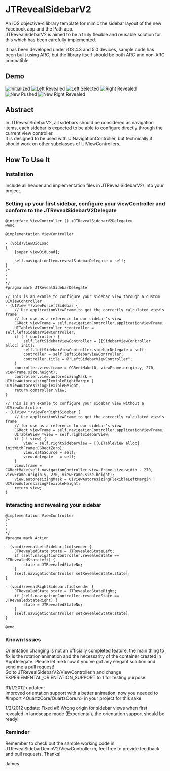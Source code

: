 JTRevealSidebarV2
===============

An iOS objective-c library template for mimic the sidebar layout of the new Facebook app and the Path app.  
JTRevealSidebarV2 is aimed to be a truly flexible and reusable solution for this which has been carefully implemented.  

It has been developed under iOS 4.3 and 5.0 devices, sample code has been built using ARC, but the library itself should be both ARC and non-ARC compatible.

Demo
----
![Initialized](https://github.com/mystcolor/JTRevealSidebarDemo/raw/JTRevealSidebarV2/demo1.png)
![Left Revealed](https://github.com/mystcolor/JTRevealSidebarDemo/raw/JTRevealSidebarV2/demo2.png)
![Left Selected](https://github.com/mystcolor/JTRevealSidebarDemo/raw/JTRevealSidebarV2/demo3.png)
![Right Revealed](https://github.com/mystcolor/JTRevealSidebarDemo/raw/JTRevealSidebarV2/demo4.png)
![New Pushed](https://github.com/mystcolor/JTRevealSidebarDemo/raw/JTRevealSidebarV2/demo5.png)
![New Right Revealed](https://github.com/mystcolor/JTRevealSidebarDemo/raw/JTRevealSidebarV2/demo6.png)

Abstract
--------

In JTRevealSidebarV2, all sidebars should be considered as navigation items, each sidebar is expected to be able to configure directly through the current view controller.  
It is designed to be used with UINavigationController, but technically it should work on other subclasses of UIViewControllers.

How To Use It
-------------

### Installation

Include all header and implementation files in JTRevealSidebarV2/ into your project. 

### Setting up your first sidebar, configure your viewController and conform to the JTRevealSidebarV2Delegate

    @interface ViewController () <JTRevealSidebarV2Delegate>
    @end

    @implementation ViewController

    - (void)viewDidLoad
    {
        [super viewDidLoad];

        self.navigationItem.revealSidebarDelegate = self;
    }
    /*
    :
    :
    */
    #pragma mark JTRevealSidebarDelegate

    // This is an examle to configure your sidebar view through a custom UIViewController
    - (UIView *)viewForLeftSidebar {
        // Use applicationViewFrame to get the correctly calculated view's frame
        // for use as a reference to our sidebar's view 
        CGRect viewFrame = self.navigationController.applicationViewFrame;
        UITableViewController *controller = self.leftSidebarViewController;
        if ( ! controller) {
            self.leftSidebarViewController = [[SidebarViewController alloc] init];
            self.leftSidebarViewController.sidebarDelegate = self;
            controller = self.leftSidebarViewController;
            controller.title = @"LeftSidebarViewController";
        }
        controller.view.frame = CGRectMake(0, viewFrame.origin.y, 270, viewFrame.size.height);
        controller.view.autoresizingMask = UIViewAutoresizingFlexibleRightMargin | UIViewAutoresizingFlexibleHeight;
        return controller.view;
    }

    // This is an examle to configure your sidebar view without a UIViewController
    - (UIView *)viewForRightSidebar {
        // Use applicationViewFrame to get the correctly calculated view's frame
        // for use as a reference to our sidebar's view 
        CGRect viewFrame = self.navigationController.applicationViewFrame;
        UITableView *view = self.rightSidebarView;
        if ( ! view) {
            view = self.rightSidebarView = [[UITableView alloc] initWithFrame:CGRectZero];
            view.dataSource = self;
            view.delegate   = self;
        }
        view.frame = CGRectMake(self.navigationController.view.frame.size.width - 270, viewFrame.origin.y, 270, viewFrame.size.height);
        view.autoresizingMask = UIViewAutoresizingFlexibleLeftMargin | UIViewAutoresizingFlexibleHeight;
        return view;
    }

### Interacting and revealing your sidebar

    @implementation ViewController
    /*
    :
    :
    */
    #pragma mark Action

    - (void)revealLeftSidebar:(id)sender {
        JTRevealedState state = JTRevealedStateLeft;
        if (self.navigationController.revealedState == JTRevealedStateLeft) {
            state = JTRevealedStateNo;
        }
        [self.navigationController setRevealedState:state];
    }

    - (void)revealRightSidebar:(id)sender {
        JTRevealedState state = JTRevealedStateRight;
        if (self.navigationController.revealedState == JTRevealedStateRight) {
            state = JTRevealedStateNo;
        }
        [self.navigationController setRevealedState:state];
    }

    @end

### Known Issues

Orientation changing is not an officially completed feature, the main thing to fix is the rotation animation and the necessarity of the container created in AppDelegate. Please let me know if you've got any elegant solution and send me a pull request!  
Go to JTRevealSidebarV2/ViewController.h and change EXPERIEMENTAL_ORIENTATION_SUPPORT to 1 for testing purpose.

31/1/2012 updated:  
Improved orientation support with a better animation, now you needed to #import &lt;QuartzCore/QuartzCore.h&gt; in your project for this sake

1/2/2012 update:
Fixed #6 Wrong origin for sidebar views when first revealed in landscape mode (Experiental), the orientation support should be ready!


### Reminder

Remember to check out the sample working code in JTRevealSidebarDemoV2/ViewController.m, feel free to provide feedback and pull requests. Thanks!

James

